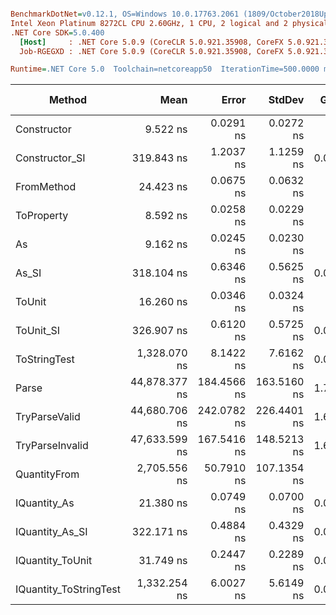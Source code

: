 ``` ini

BenchmarkDotNet=v0.12.1, OS=Windows 10.0.17763.2061 (1809/October2018Update/Redstone5)
Intel Xeon Platinum 8272CL CPU 2.60GHz, 1 CPU, 2 logical and 2 physical cores
.NET Core SDK=5.0.400
  [Host]     : .NET Core 5.0.9 (CoreCLR 5.0.921.35908, CoreFX 5.0.921.35908), X64 RyuJIT
  Job-RGEGXD : .NET Core 5.0.9 (CoreCLR 5.0.921.35908, CoreFX 5.0.921.35908), X64 RyuJIT

Runtime=.NET Core 5.0  Toolchain=netcoreapp50  IterationTime=500.0000 ms  

```
|                 Method |          Mean |       Error |      StdDev |  Gen 0 | Gen 1 | Gen 2 | Allocated |
|----------------------- |--------------:|------------:|------------:|-------:|------:|------:|----------:|
|            Constructor |      9.522 ns |   0.0291 ns |   0.0272 ns |      - |     - |     - |         - |
|         Constructor_SI |    319.843 ns |   1.2037 ns |   1.1259 ns | 0.0097 |     - |     - |     192 B |
|             FromMethod |     24.423 ns |   0.0675 ns |   0.0632 ns |      - |     - |     - |         - |
|             ToProperty |      8.592 ns |   0.0258 ns |   0.0229 ns |      - |     - |     - |         - |
|                     As |      9.162 ns |   0.0245 ns |   0.0230 ns |      - |     - |     - |         - |
|                  As_SI |    318.104 ns |   0.6346 ns |   0.5625 ns | 0.0097 |     - |     - |     192 B |
|                 ToUnit |     16.260 ns |   0.0346 ns |   0.0324 ns |      - |     - |     - |         - |
|              ToUnit_SI |    326.907 ns |   0.6120 ns |   0.5725 ns | 0.0098 |     - |     - |     192 B |
|           ToStringTest |  1,328.070 ns |   8.1422 ns |   7.6162 ns | 0.0503 |     - |     - |     944 B |
|                  Parse | 44,878.377 ns | 184.4566 ns | 163.5160 ns | 1.7082 |     - |     - |   33345 B |
|          TryParseValid | 44,680.706 ns | 242.0782 ns | 226.4401 ns | 1.6957 |     - |     - |   33320 B |
|        TryParseInvalid | 47,633.599 ns | 167.5416 ns | 148.5213 ns | 1.6943 |     - |     - |   32928 B |
|           QuantityFrom |  2,705.556 ns |  50.7910 ns | 107.1354 ns |      - |     - |     - |      56 B |
|           IQuantity_As |     21.380 ns |   0.0749 ns |   0.0700 ns | 0.0013 |     - |     - |      24 B |
|        IQuantity_As_SI |    322.171 ns |   0.4884 ns |   0.4329 ns | 0.0098 |     - |     - |     192 B |
|       IQuantity_ToUnit |     31.749 ns |   0.2447 ns |   0.2289 ns | 0.0029 |     - |     - |      56 B |
| IQuantity_ToStringTest |  1,332.254 ns |   6.0027 ns |   5.6149 ns | 0.0483 |     - |     - |     944 B |
